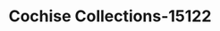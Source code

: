 ---
f_zip-code: 85635
f_state-code: AZ
title: Cochise Collections-15122
f_phone: 520-459-7667
f_city-only: Vista
f_address: 325 West Fry Boulevard Suite 10 Sierra Vista
f_location-unique-id: '15122'
slug: cochise-collections-15122
updated-on: '2024-05-30T13:46:58.046Z'
created-on: '2024-05-30T13:36:59.803Z'
published-on: '2024-05-30T13:54:32.469Z'
f_city-state: cms/city/vista-az.md
f_company: cms/company/cochise-collections.md
f_state: cms/state/arizona.md
layout: '[payday-loan].html'
tags: payday-loan
---